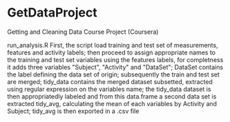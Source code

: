 GetDataProject
==============

Getting and Cleaning Data Course Project (Coursera)

run_analysis.R
First, the script load training and test set of measurements, features and activity labels; 
then proceed to assign appropriate names to the training and test set variables using the features labels, for completness it adds three variables "Subject", "Activity" and "DataSet"; DataSet contains the label defining the data set of origin;
subsequently the train and test set are merged;
tidy_data contains the merged dataset subsetted, extracted using regular expression on the variables name;
the tidy_data dataset is then appropriatedly labeled and from this data.frame a second data set is extracted tidy_avg, calculating the mean of each variables by Activity and Subject;
tidy_avg is then exported in a .csv file
